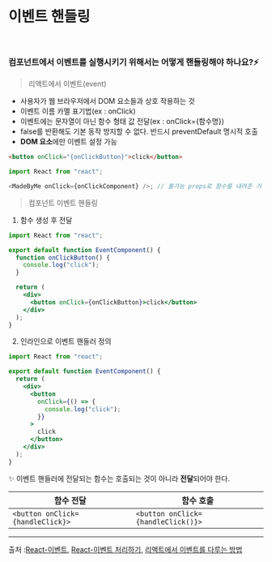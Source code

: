 # 이벤트 핸들링

<br/>

### 컴포넌트에서 이벤트를 실행시키기 위해서는 어떻게 핸들링해야 하나요?⚡️

> 리액트에서 이벤트(event)

- 사용자가 웹 브라우저에서 DOM 요소들과 상호 작용하는 것
- 이벤트 이름 카멜 표기법(ex : onClick)
- 이벤트에는 문자열이 아닌 함수 형태 값 전달(ex : onClick={함수명})
- false를 반환해도 기본 동작 방지할 수 없다. 반드시 preventDefault 명시적 호출
- **DOM 요소**에만 이벤트 설정 가능

```html
<button onClick="{onClickButton}">click</button>
```

```js
import React from "react";

<MadeByMe onClick={onClickComponent} />; // 불가능 props로 함수를 내려준 거 뿐
```

> 컴포넌트 이벤트 핸들링

1. 함수 생성 후 전달

```jsx
import React from "react";

export default function EventComponent() {
  function onClickButton() {
    console.log("click");
  }

  return (
    <div>
      <button onClick={onClickButton}>click</button>
    </div>
  );
}
```

2. 인라인으로 이벤트 핸들러 정의

```jsx
import React from "react";

export default function EventComponent() {
  return (
    <div>
      <button
        onClick={() => {
          console.log("click");
        }}
      >
        click
      </button>
    </div>
  );
}
```

✨ 이벤트 핸들러에 전달되는 함수는 호출되는 것이 아니라 **전달**되어야 한다.

| 함수 전달                        | 함수 호출                          |
| -------------------------------- | ---------------------------------- |
| `<button onClick={handleClick}>` | `<button onClick={handleClick()}>` |

---

출처 :[React-이벤트](https://react.dev/learn/responding-to-events), [React-이벤트 처리하기](https://ko.reactjs.org/docs/handling-events.html), [리액트에서 이벤트를 다루는 방법](https://lakelouise.tistory.com/261)
<br/>
